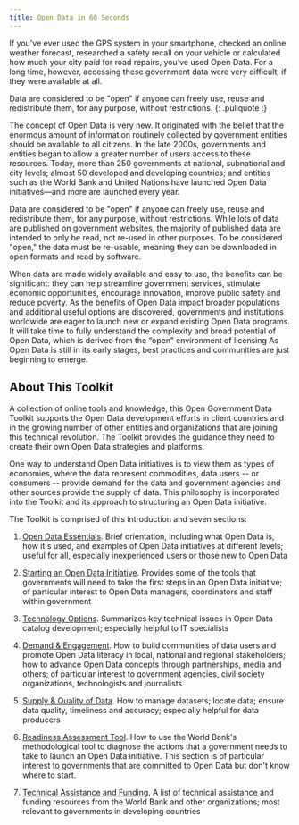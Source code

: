 ```yaml
---
title: Open Data in 60 Seconds
---
```


If you've ever used the GPS system in your smartphone, checked an online weather forecast, researched a safety recall on
your vehicle or calculated how much your city paid for road repairs, you’ve used Open Data. For a long time, however,
accessing these government data were very difficult, if they were available at all.

Data are considered to be "open" if anyone can freely use, reuse and redistribute them, for any purpose, without
restrictions.
{: .pullquote :}

The concept of Open Data is very new. It originated with the belief that the enormous amount of information routinely collected by
government entities should be available to all citizens. In the late 2000s, governments and entities
began to allow a greater number of users access to these resources. Today, more than 250 governments at national,
subnational and city levels; almost 50 developed and developing countries; and entities such as the World Bank and
United Nations have launched Open Data initiatives—and more are launched every year.

Data are considered to be "open" if anyone can freely use, reuse and redistribute them, for any purpose, without
restrictions. While lots of data are published on government websites, the majority of published data are intended to
only be read, not re-used in other purposes. To be considered "open," the data must be re-usable, meaning they can be
downloaded in open formats and read by software.

When data are made widely available and easy to use, the benefits can
be significant: they  can help streamline government services, stimulate economic opportunities, encourage innovation,
improve public safety and reduce poverty.
As the benefits of Open Data impact broader populations and additional useful options are discovered, governments and
institutions worldwide are eager to launch new or expand existing Open Data programs. It will take time to fully
understand the complexity and broad potential of Open Data, which is derived from the “open” environment of licensing
As Open Data is still in its early stages, best practices and communities are just beginning to emerge.

## About This Toolkit

A collection of online tools and knowledge, this Open Government Data Toolkit supports
the Open Data development efforts in client countries and in the growing number of other entities and organizations that
are joining this technical revolution. The Toolkit provides the guidance they need to create their own Open Data strategies
and platforms. 

One way to understand Open Data initiatives is to view them as types of economies, where the data represent commodities, data users -- or consumers -- provide demand for the data and government agencies and other sources provide the supply of data. This philosophy is incorporated into the Toolkit and its approach to structuring an Open Data initiative.


The Toolkit is comprised of this introduction and seven sections:

1. [Open Data Essentials](essentials.html). Brief orientation, including what Open Data is, how it's used, and examples of Open Data initiatives at different levels; useful for all, especially inexperienced users or those new to Open Data

2. [Starting an Open Data Initiative](starting.html). Provides some of the tools that governments will need to take the first steps in an Open Data initiative; of particular interest to Open Data managers, coordinators and staff within government

3. [Technology Options](technology.html). Summarizes key technical issues in Open Data catalog development; especially helpful to IT specialists

4. [Demand & Engagement](demand.html). How to build communities of data users and promote Open Data literacy in local,
national and regional stakeholders; how to advance Open Data concepts through partnerships, media and others; of
particular interest to government agencies, civil society organizations, technologists and journalists

5. [Supply & Quality of Data](supply.html). How to manage datasets; locate data; ensure data quality, timeliness and accuracy; especially helpful for data producers

6. [Readiness Assessment Tool](odra.html). How to use the World Bank's methodological tool to diagnose the actions that a
government needs to take to launch an Open Data initiative. This section is of particular interest to governments that
are committed to Open Data but don't know where to start.

7. [Technical Assistance and Funding](technical-assistance.html). A list of technical assistance and funding resources from the World Bank and other organizations; most relevant to governments in developing countries


